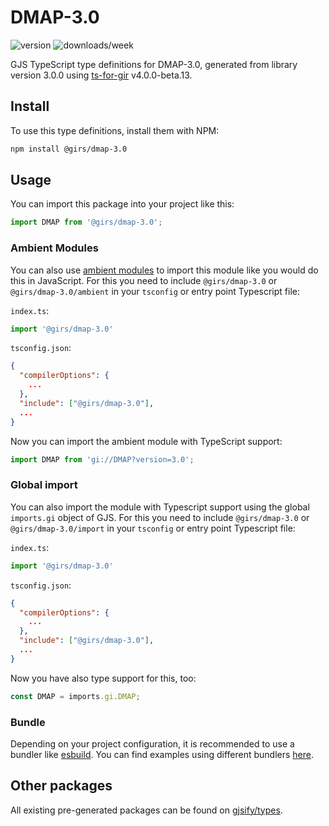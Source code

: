 
# DMAP-3.0

![version](https://img.shields.io/npm/v/@girs/dmap-3.0)
![downloads/week](https://img.shields.io/npm/dw/@girs/dmap-3.0)


GJS TypeScript type definitions for DMAP-3.0, generated from library version 3.0.0 using [ts-for-gir](https://github.com/gjsify/ts-for-gir) v4.0.0-beta.13.


## Install

To use this type definitions, install them with NPM:
```bash
npm install @girs/dmap-3.0
```

## Usage

You can import this package into your project like this:
```ts
import DMAP from '@girs/dmap-3.0';
```

### Ambient Modules

You can also use [ambient modules](https://github.com/gjsify/ts-for-gir/tree/main/packages/cli#ambient-modules) to import this module like you would do this in JavaScript.
For this you need to include `@girs/dmap-3.0` or `@girs/dmap-3.0/ambient` in your `tsconfig` or entry point Typescript file:

`index.ts`:
```ts
import '@girs/dmap-3.0'
```

`tsconfig.json`:
```json
{
  "compilerOptions": {
    ...
  },
  "include": ["@girs/dmap-3.0"],
  ...
}
```

Now you can import the ambient module with TypeScript support: 

```ts
import DMAP from 'gi://DMAP?version=3.0';
```

### Global import

You can also import the module with Typescript support using the global `imports.gi` object of GJS.
For this you need to include `@girs/dmap-3.0` or `@girs/dmap-3.0/import` in your `tsconfig` or entry point Typescript file:

`index.ts`:
```ts
import '@girs/dmap-3.0'
```

`tsconfig.json`:
```json
{
  "compilerOptions": {
    ...
  },
  "include": ["@girs/dmap-3.0"],
  ...
}
```

Now you have also type support for this, too:

```ts
const DMAP = imports.gi.DMAP;
```

### Bundle

Depending on your project configuration, it is recommended to use a bundler like [esbuild](https://esbuild.github.io/). You can find examples using different bundlers [here](https://github.com/gjsify/ts-for-gir/tree/main/examples).

## Other packages

All existing pre-generated packages can be found on [gjsify/types](https://github.com/gjsify/types).


